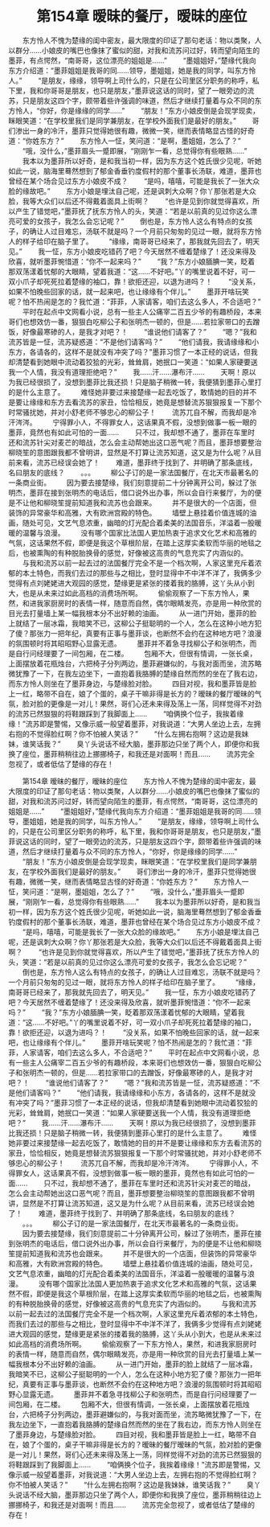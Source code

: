# 　　第154章 暧昧的餐厅，暧昧的座位
　　东方怜人不愧为楚缘的闺中密友，最大限度的印证了那句老话：物以类聚，人以群分……小娘皮的嘴巴也像抹了蜜似的甜，对我和流苏问过好，转而望向陌生的墨菲，有点愕然，“南哥哥，这位漂亮的姐姐是……”
　　“墨姐姐好，”楚缘代我向东方介绍道：“墨菲姐姐是我哥的同……领导，墨姐姐，她是我的同学，叫东方怜人。”
　　“是朋友，缘缘，领导啊上司什么的，只是在公司里区分职务的称呼，私下里，我和你哥哥是朋友，也只是朋友，”墨菲说这话的同时，望了一眼旁边的流苏，只是朋友这四个字，颇带着些许强调的味道，然后才继续打量着与众不同的东方怜人，“你好，你是缘缘的同学……”
　　“朋友！”东方小娘皮倒是会现学现卖，眯眼笑道：“在学校里我们是同学兼朋友，在学校外面我们是最好的朋友。”
　　哥们渗出一身的冷汗，墨菲只觉得她很有趣，微微一笑，继而表情略显古怪的好奇道：“你姓东方？”
　　东方怜人一怔，笑问道：“是啊，墨姐姐，怎么了？”
　　“哦，没什么，”墨菲眉头一蹙即展，“刚刚乍一看，总觉得你有些眼熟……”
　　我本以为墨菲所以好奇，是和我当初一样，因为东方这个姓氏很少见呢，听她如此一说，脑海里蓦然想到了郁金香垂钓度假村的那个董事长汤联，难道，墨菲也曾经在某个场合见过东方小娘皮不成？
　　“是吗，嘻嘻，可能是我长了一张大众脸的缘故吧。”
　　东方小娘是埋汰自己呢，还是讽刺大众啊？你丫那张若是大众脸，我等大众们以后还不得戴着面具上街啊？
　　“也许是见到你就觉得喜欢，所以产生了错觉吧，”墨菲抚了抚东方怜人的头，笑道：“若是以前真的见过你这么漂亮可爱的女孩子，我怎么会忘记呢？”
　　倒也是，东方怜人这么有特点的女孩子，的确让人过目难忘，汤联不就是吗？一个月前只匆匆的见过一眼，就将东方怜人的样子给印在脑子里了。
　　“缘缘，南哥哥已经来了，那我就先回去了，明天见。”
　　我一怔，东方小娘皮吃错药了吧？今天居然不缠着楚缘了！还没来得及欣喜，就听墨菲惋惜道：“你不一起来吗？”
　　“我？”东方小娘腼腆一笑，眨着那双荡漾着忧郁的大眼睛，望着我道：“这……不好吧。”丫的嘴里说着不好，可一双小爪子却死死拉着楚缘的袖口，靠！欲拒还迎，以退为进吗？！
　　“没关系，如果不怕晚些回家的话，就一起来吧，也让缘缘有个伴儿。”
　　墨菲开啥玩笑呢？怕不热闹是怎的？我忙道：“菲菲，人家请客，咱们去这么多人，不合适吧？”
　　平时在起点中文网看小说，总有一些主人公痛宰二百五少爷的有趣桥段，本来哥们也想效仿一番，狠狠白吃柳公子和张明杰一顿的，但是……若拉家带口的去蹭饭，好像最寒碜的人，是我才对吧？！
　　“谁说他们请客了？”
　　“嗯？”我和流苏皆是一怔，流苏疑惑道：“不是他们请客吗？”
　　“他们请我，我请缘缘和小东方，各请各的，这样不是就没有冲突了吗？”墨菲习惯了一本正经的说话，但我却清楚看到她眼中流动着狡狯的光彩，耸耸肩，她抿口一笑道：“如果人家硬要送我一个人情，我没有道理拒绝吧？”
　　我……汗……瀑布汗……
　　天啊！原以为我已经很损了，没想到墨菲比我还损！只是脑子稍微一转，我便猜到墨菲心里打的是什么主意了。
　　难怪她非要过来接楚缘一起去吃饭了，敢情她的目的并不是要让缘缘和东方去看流苏的家丑，恰恰相反，她竟是想替流苏狠狠报复一下那个时常骚扰她，并对小舒老师不够忠心的柳公子！
　　流苏兀自不解，而我却是冷汗涔涔。
　　宁得罪小人，不得罪女人，这话果真不假，没想到做事一板一眼的墨菲，竟然也有如此可怕的一面……
　　只不过，我却想不通了，墨菲在车里时还和流苏针尖对麦芒的暗战，怎么会主动帮她出这口恶气呢？而且，墨菲想要整治柳晓笙的意图跟我都不曾明讲，显然是不打算让流苏知道，这又是为什么呢？从目前来看，流苏已经误会她了！
　　难道，墨菲终于找到了、并明确了那条底线，名曰朋友的底线？
　　。。。
　　柳公子订的是一家法国餐厅，在北天市最著名的一条商业街。
　　因为要去接楚缘，我们刻意提前二十分钟离开公司，躲过了张明杰，墨菲在接到张明杰的电话后，借口说外出办事，所以会自行来餐厅，为的便是不让他和柳晓笙提前知道我和流苏也会跟来。
　　并不是很大的一个店面，但装饰的异常豪华和高雅，大有欧洲宫殿的特色。
　　墙壁上悬挂着价值连城的油画，随处可见，文艺气息浓重，幽暗的灯光配合着柔美的法国音乐，洋溢着一股暖暖的温馨与浪漫。
　　没有哪个国家比法国人更加热衷于追求文化艺术和高雅的气氛，这话果然不假，即便是我这个草根阶层，在踏上这厚实柔软而华丽的地毯之后，也被熏陶的有种脱胎换骨的感觉，好像被这高贵的气息充实了内涵似的。
　　与我和流苏以前一起去过的法国餐厅完全不是一个档次啊，人家这里充斥着浓郁的本土特色，而我们去过的那些与之相比，登时显得中不中洋不洋了，我俩多少觉得有点刘姥姥进大观园的感觉，楚缘更是紧张的搂着我的胳膊，这丫头从小到大，也是从未来过如此高档的消费场所啊。
　　偷偷观察了一下东方怜人，果然，和进我家厨房时的表情一样，随意而自然，偶尔眼睛发亮，亦是用一种欣赏的目光去打量墙上某一幅我根本分不出好赖的油画。
　　从一进门开始，墨菲的脸上就结了一层冰霜，我暗笑不已，这柳公子挺聪明的一个人，怎么在这种小地方犯了傻？那张力一把年纪，真要有正事与墨菲谈，也断然不会约在这种地方吧？浪漫的氛围顿时将其昭昭野心显露无遗。
　　墨菲并不着急寻找柳公子和张明杰，而是自行问经理要了一间包厢，在二楼。
　　包厢不大，但很有情调，一张长桌，上面摆放着花瓶烛台，六把椅子分列两边，墨菲避嫌似的，与我对面而坐，流苏略微犹豫了一下，在我左边坐下，一直抱着我胳膊的楚缘自然而然的坐在了我右边，而东方怜人则坐在了墨菲身边，与楚缘脸对脸。
　　四目对视，我和墨菲皆是脸上一红，略带不自在，娘了个蛋的，桌子干嘛非得是长方的？暧昧的餐厅暧昧的气氛，脸对脸的更像是一对儿！果然，哥们心还未来得及荡上一荡，同样觉得不对劲的流苏已然狠狠的将鞋跟踩到了我脚面上……
　　“咱俩换个位子，我挨着缘缘！”流苏即是警惕，又像示威一般望着墨菲，对我说道：“大男人坐边上去，左拥右抱的不觉得脸红啊？你不怕被人笑话？”
　　“什么左拥右抱啊？这边是我妹妹，谁笑话我？”
　　臭丫头说话不经大脑，墨菲那边只坐了两个人，即便你和我换了座位，墨菲稍稍往边上挪挪椅子，和我还是对面啊！而且……
　　流苏完全忽视了，或者低估了楚缘的存在！

　　第154章 暧昧的餐厅，暧昧的座位
　　东方怜人不愧为楚缘的闺中密友，最大限度的印证了那句老话：物以类聚，人以群分……小娘皮的嘴巴也像抹了蜜似的甜，对我和流苏问过好，转而望向陌生的墨菲，有点愕然，“南哥哥，这位漂亮的姐姐是……”
　　“墨姐姐好，”楚缘代我向东方介绍道：“墨菲姐姐是我哥的同……领导，墨姐姐，她是我的同学，叫东方怜人。”
　　“是朋友，缘缘，领导啊上司什么的，只是在公司里区分职务的称呼，私下里，我和你哥哥是朋友，也只是朋友，”墨菲说这话的同时，望了一眼旁边的流苏，只是朋友这四个字，颇带着些许强调的味道，然后才继续打量着与众不同的东方怜人，“你好，你是缘缘的同学……”
　　“朋友！”东方小娘皮倒是会现学现卖，眯眼笑道：“在学校里我们是同学兼朋友，在学校外面我们是最好的朋友。”
　　哥们渗出一身的冷汗，墨菲只觉得她很有趣，微微一笑，继而表情略显古怪的好奇道：“你姓东方？”
　　东方怜人一怔，笑问道：“是啊，墨姐姐，怎么了？”
　　“哦，没什么，”墨菲眉头一蹙即展，“刚刚乍一看，总觉得你有些眼熟……”
　　我本以为墨菲所以好奇，是和我当初一样，因为东方这个姓氏很少见呢，听她如此一说，脑海里蓦然想到了郁金香垂钓度假村的那个董事长汤联，难道，墨菲也曾经在某个场合见过东方小娘皮不成？
　　“是吗，嘻嘻，可能是我长了一张大众脸的缘故吧。”
　　东方小娘是埋汰自己呢，还是讽刺大众啊？你丫那张若是大众脸，我等大众们以后还不得戴着面具上街啊？
　　“也许是见到你就觉得喜欢，所以产生了错觉吧，”墨菲抚了抚东方怜人的头，笑道：“若是以前真的见过你这么漂亮可爱的女孩子，我怎么会忘记呢？”
　　倒也是，东方怜人这么有特点的女孩子，的确让人过目难忘，汤联不就是吗？一个月前只匆匆的见过一眼，就将东方怜人的样子给印在脑子里了。
　　“缘缘，南哥哥已经来了，那我就先回去了，明天见。”
　　我一怔，东方小娘皮吃错药了吧？今天居然不缠着楚缘了！还没来得及欣喜，就听墨菲惋惜道：“你不一起来吗？”
　　“我？”东方小娘腼腆一笑，眨着那双荡漾着忧郁的大眼睛，望着我道：“这……不好吧。”丫的嘴里说着不好，可一双小爪子却死死拉着楚缘的袖口，靠！欲拒还迎，以退为进吗？！
　　“没关系，如果不怕晚些回家的话，就一起来吧，也让缘缘有个伴儿。”
　　墨菲开啥玩笑呢？怕不热闹是怎的？我忙道：“菲菲，人家请客，咱们去这么多人，不合适吧？”
　　平时在起点中文网看小说，总有一些主人公痛宰二百五少爷的有趣桥段，本来哥们也想效仿一番，狠狠白吃柳公子和张明杰一顿的，但是……若拉家带口的去蹭饭，好像最寒碜的人，是我才对吧？！
　　“谁说他们请客了？”
　　“嗯？”我和流苏皆是一怔，流苏疑惑道：“不是他们请客吗？”
　　“他们请我，我请缘缘和小东方，各请各的，这样不是就没有冲突了吗？”墨菲习惯了一本正经的说话，但我却清楚看到她眼中流动着狡狯的光彩，耸耸肩，她抿口一笑道：“如果人家硬要送我一个人情，我没有道理拒绝吧？”
　　我……汗……瀑布汗……
　　天啊！原以为我已经很损了，没想到墨菲比我还损！只是脑子稍微一转，我便猜到墨菲心里打的是什么主意了。
　　难怪她非要过来接楚缘一起去吃饭了，敢情她的目的并不是要让缘缘和东方去看流苏的家丑，恰恰相反，她竟是想替流苏狠狠报复一下那个时常骚扰她，并对小舒老师不够忠心的柳公子！
　　流苏兀自不解，而我却是冷汗涔涔。
　　宁得罪小人，不得罪女人，这话果真不假，没想到做事一板一眼的墨菲，竟然也有如此可怕的一面……
　　只不过，我却想不通了，墨菲在车里时还和流苏针尖对麦芒的暗战，怎么会主动帮她出这口恶气呢？而且，墨菲想要整治柳晓笙的意图跟我都不曾明讲，显然是不打算让流苏知道，这又是为什么呢？从目前来看，流苏已经误会她了！
　　难道，墨菲终于找到了、并明确了那条底线，名曰朋友的底线？
　　。。。
　　柳公子订的是一家法国餐厅，在北天市最著名的一条商业街。
　　因为要去接楚缘，我们刻意提前二十分钟离开公司，躲过了张明杰，墨菲在接到张明杰的电话后，借口说外出办事，所以会自行来餐厅，为的便是不让他和柳晓笙提前知道我和流苏也会跟来。
　　并不是很大的一个店面，但装饰的异常豪华和高雅，大有欧洲宫殿的特色。
　　墙壁上悬挂着价值连城的油画，随处可见，文艺气息浓重，幽暗的灯光配合着柔美的法国音乐，洋溢着一股暖暖的温馨与浪漫。
　　没有哪个国家比法国人更加热衷于追求文化艺术和高雅的气氛，这话果然不假，即便是我这个草根阶层，在踏上这厚实柔软而华丽的地毯之后，也被熏陶的有种脱胎换骨的感觉，好像被这高贵的气息充实了内涵似的。
　　与我和流苏以前一起去过的法国餐厅完全不是一个档次啊，人家这里充斥着浓郁的本土特色，而我们去过的那些与之相比，登时显得中不中洋不洋了，我俩多少觉得有点刘姥姥进大观园的感觉，楚缘更是紧张的搂着我的胳膊，这丫头从小到大，也是从未来过如此高档的消费场所啊。
　　偷偷观察了一下东方怜人，果然，和进我家厨房时的表情一样，随意而自然，偶尔眼睛发亮，亦是用一种欣赏的目光去打量墙上某一幅我根本分不出好赖的油画。
　　从一进门开始，墨菲的脸上就结了一层冰霜，我暗笑不已，这柳公子挺聪明的一个人，怎么在这种小地方犯了傻？那张力一把年纪，真要有正事与墨菲谈，也断然不会约在这种地方吧？浪漫的氛围顿时将其昭昭野心显露无遗。
　　墨菲并不着急寻找柳公子和张明杰，而是自行问经理要了一间包厢，在二楼。
　　包厢不大，但很有情调，一张长桌，上面摆放着花瓶烛台，六把椅子分列两边，墨菲避嫌似的，与我对面而坐，流苏略微犹豫了一下，在我左边坐下，一直抱着我胳膊的楚缘自然而然的坐在了我右边，而东方怜人则坐在了墨菲身边，与楚缘脸对脸。
　　四目对视，我和墨菲皆是脸上一红，略带不自在，娘了个蛋的，桌子干嘛非得是长方的？暧昧的餐厅暧昧的气氛，脸对脸的更像是一对儿！果然，哥们心还未来得及荡上一荡，同样觉得不对劲的流苏已然狠狠的将鞋跟踩到了我脚面上……
　　“咱俩换个位子，我挨着缘缘！”流苏即是警惕，又像示威一般望着墨菲，对我说道：“大男人坐边上去，左拥右抱的不觉得脸红啊？你不怕被人笑话？”
　　“什么左拥右抱啊？这边是我妹妹，谁笑话我？”
　　臭丫头说话不经大脑，墨菲那边只坐了两个人，即便你和我换了座位，墨菲稍稍往边上挪挪椅子，和我还是对面啊！而且……
　　流苏完全忽视了，或者低估了楚缘的存在！
